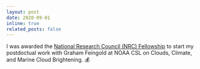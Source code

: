 ```yaml
---
layout: post
date: 2020-09-01
inline: true
related_posts: false
---
```


I was awarded the [National Research Council (NRC) Fellowship](https://www.nationalacademies.org/our-work/rap/nrc-research-associateship-programs) to start my postdoctual work with Graham Feingold at NOAA CSL on Clouds, Climate, and Marine Cloud Brightening. :moneybag: